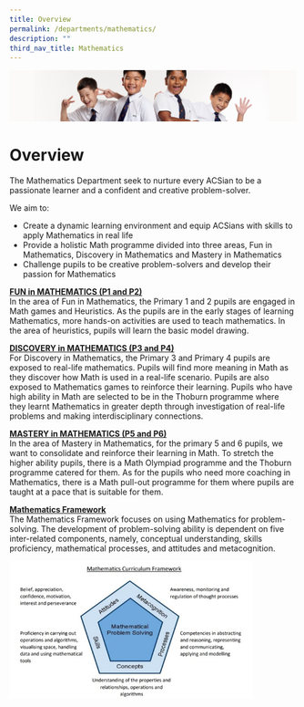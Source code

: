 ```yaml
---
title: Overview
permalink: /departments/mathematics/
description: ""
third_nav_title: Mathematics
---
```

![](/images/Sub-banner2.jpg)

Overview
========

The Mathematics Department seek to nurture every ACSian to be a passionate learner and a confident and creative problem-solver.

We aim to:

*   Create a dynamic learning environment and equip ACSians with skills to apply Mathematics in real life
*   Provide a holistic Math programme divided into three areas, Fun in Mathematics, Discovery in Mathematics and Mastery in Mathematics
*   Challenge pupils to be creative problem-solvers and develop their passion for Mathematics

<b><u>FUN in MATHEMATICS (P1 and P2)</u></b><br>
In the area of Fun in Mathematics, the Primary 1 and 2 pupils are engaged in Math games and Heuristics. As the pupils are in the early stages of learning Mathematics, more hands-on activities are used to teach mathematics. In the area of heuristics, pupils will learn the basic model drawing.

<b><u>DISCOVERY in MATHEMATICS (P3 and P4)</u></b><br>
For Discovery in Mathematics, the Primary 3 and Primary 4 pupils are exposed to real-life mathematics. Pupils will find more meaning in Math as they discover how Math is used in a real-life scenario. Pupils are also exposed to Mathematics games to reinforce their learning. Pupils who have high ability in Math are selected to be in the Thoburn programme where they learnt Mathematics in greater depth through investigation of real-life problems and making interdisciplinary connections.

<b><u>MASTERY in MATHEMATICS (P5 and P6)</u></b><br>
In the area of Mastery in Mathematics, for the primary 5 and 6 pupils, we want to consolidate and reinforce their learning in Math. To stretch the higher ability pupils, there is a Math Olympiad programme and the Thoburn programme catered for them. As for the pupils who need more coaching in Mathematics, there is a Math pull-out programme for them where pupils are taught at a pace that is suitable for them.

<b><u>Mathematics Framework</u></b><br>
The Mathematics Framework focuses on using Mathematics for problem-solving. The development of problem-solving ability is dependent on five inter-related components, namely, conceptual understanding, skills proficiency, mathematical processes, and attitudes and metacognition.

<img src="/images/maths_framework.jpg" style="width:85%">